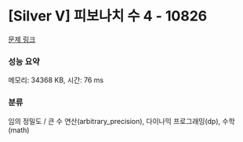 # [Silver V] 피보나치 수 4 - 10826 

[문제 링크](https://www.acmicpc.net/problem/10826) 

### 성능 요약

메모리: 34368 KB, 시간: 76 ms

### 분류

임의 정밀도 / 큰 수 연산(arbitrary_precision), 다이나믹 프로그래밍(dp), 수학(math)

